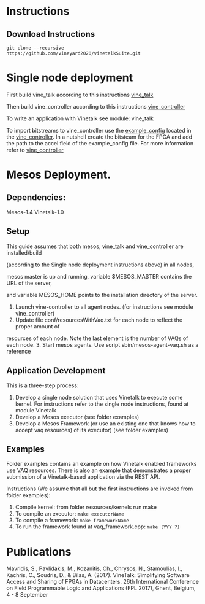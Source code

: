 # Instructions

## Download Instructions
`git clone --recursive https://github.com/vineyard2020/vinetalkSuite.git`

# Single node deployment
First build vine\_talk according to this instructions [vine\_talk](https://github.com/vineyard2020/vine_talk/blob/master/README.md)

Then build vine\_controller according to this instructions [vine\_controller](https://github.com/vineyard2020/vine_controller)

To write an application with Vinetalk see module: vine\_talk

To import bitstreams to vine_controller use the [example_config](https://github.com/vineyard2020/vine_controller/blob/master/example_config) located in the [vine\_controller](https://github.com/vineyard2020/vine_controller). In a nutshell create the bitsteam for the FPGA and add the path to the accel field
of the example_config file. For more information refer to [vine_controller](https://github.com/vineyard2020/vine_controller/blob/master/README.md)
# Mesos Deployment.

## Dependencies:
Mesos-1.4
Vinetalk-1.0

## Setup
This guide assumes that both mesos, vine\_talk and vine\_controller are installed\build 

(according to the Single node deployment instructions above) in all nodes, 

mesos master is up and running, variable $MESOS\_MASTER contains the URL of the server,

and variable MESOS\_HOME points to the installation directory of the server.

1. Launch vine-controller to all agent nodes. (for instructions see
module vine\_controller)
2. Update file conf/resourcesWithVaq.txt for each node to reflect the proper amount of 

resources of each node. Note the last element is the number of VAQs of each
node. 
3. Start mesos agents. Use script sbin/mesos-agent-vaq.sh as a reference

## Application Development
This is a three-step process:
1. Develop a single node solution that uses Vinetalk to execute some
kernel. For instructions refer to the single node instructions, found at
module Vinetalk 
2. Develop a Mesos executor (see folder examples)
3. Develop a Mesos Framework (or use an existing one that knows how to
accept vaq resources) of its executor) (see folder examples)

## Examples
Folder examples contains an example on how Vinetalk enabled frameworks use
VAQ resources. There is also an example that demonstrates a proper submission of 
a Vinetalk-based application via the REST API.

Instructions (We assume that all but the first instructions are invoked from folder examples):

1. Compile kernel: from folder resources/kernels run make 
2. To compile an executor: `make executorName`
3. To compile a framework: `make frameworkName`
4. To run the framework found at vaq\_framework.cpp: `make (YYY ?)`

# Publications

Mavridis, S., Pavlidakis, M., Kozanitis, Ch., Chrysos, N., Stamoulias, I., Kachris, C., Soudris, D., & Bilas, A. (2017). VineTalk: Simplifying Software Access and Sharing of FPGAs in Datacenters. 26th International Conference on Field Programmable Logic and Applications (FPL 2017), Ghent, Belgium, 4 - 8 September

